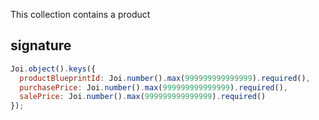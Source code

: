 This collection contains a product

## signature
```js
Joi.object().keys({
  productBlueprintId: Joi.number().max(999999999999999).required(),
  purchasePrice: Joi.number().max(999999999999999).required(),
  salePrice: Joi.number().max(999999999999999).required()
});
```